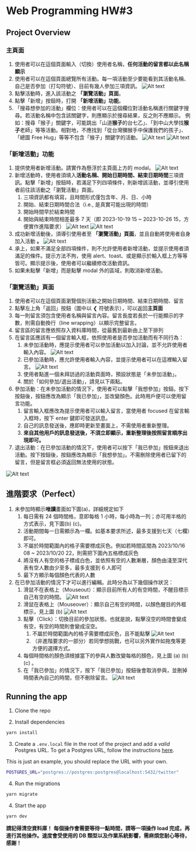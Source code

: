 # Web Programming HW#3

## Project Overview

### 主頁面

1. 使用者可以在這個頁面輸入（切換）使用者名稱，**任何活動的留言都以此名稱顯示**
2. 使用者可以在這個頁面總覽所有活動。每一項活動至少要能看到其活動名稱、自己是否參加（打勾符號）、目前有幾人參加三項資訊。
![Alt text](image-7.png)
3. 點擊活動時，進入該活動之 **「瀏覽活動」頁面**。
4. 點擊「新增」按鈕時，打開 **「新增活動」功能**。
5. 「搜尋想參加的活動」欄位：使用者可以在這個欄位對活動名稱進行關鍵字搜尋。若活動名稱中包含該關鍵字，則應顯示於搜尋結果，反之則不應顯示。
例如：搜尋「猴子」關鍵字，可能跳出「山道**猴子**的台七乙」、「到中山大學找**猴子**老師」等等活動。相對地，不應找到「從台灣獼猴手中保護我們的孩子」、「總圖 Free Hug」等等不包含「猴子」關鍵字的活動。
![Alt text](image-8.png)
![Alt text](image.png)
### 「新增活動」功能

1. 提供使用者新增活動。請實作為懸浮於主頁面上方的 modal。
![Alt text](image-9.png)
2. 新增活動時，使用者須填入**活動名稱、開始日期時間、結束日期時間**三項資訊。點擊「新增」按鈕時，若滿足下列四項條件，則新增該活動，並導引使用者前往該活動之「瀏覽活動」頁面。
    1. 三項資訊都有填寫，且時間形式僅包含年、月、日、小時
    2. 開始、結束日期時間合法（i.e., 是真實可能出現的時間）
    3. 開始時間早於結束時間
    4. 開始與結束時間相差最多 7 天（即 2023-10-19 15 ~ 2023-10-26 15，方便實作進階要求）
	![Alt text](image-1.png) ![Alt text](image-2.png)
3. 成功新增活動後，須導引使用者至 **「瀏覽活動」頁面**，並且自動將使用者自身加入活動 **。**
![Alt text](image-10.png)
4. 承上，如果不滿足全部四項條件，則不允許使用者新增活動，並提示使用者須滿足的條件。提示方法不拘，使用 alert、toast、或是顯示於輸入框上方等等皆可。顯示提示後，使用者可以繼續修改活動資訊。
5. 如果未點擊「新增」而是點擊 modal 外的區域，則取消新增活動。

### 「瀏覽活動」頁面

1. 使用者可以在這個頁面瀏覽個別活動之開始日期時間、結束日期時間、留言
2. 點擊左上角「返回」按鈕（圖中以 ❮ 符號表示），可以返回**主頁面**
3. 每一則留言須包含使用者名稱與留言內容。留言長度若長於一行能顯示的字數，則需自動換行（line wrapping）以顯示完整留言。
4. 留言區的留言應依照存入資料庫時間，從最舊到最新由上至下排列
5. 在留言區應該有一個留言輸入框，依照使用者是否參加活動而有不同行為：
    1. 未參加活動時，應提示使用者可以參加活動以加入討論，並不允許使用者輸入內容。
	![Alt text](image-11.png)
    2. 已參加活動時，應允許使用者輸入內容，並提示使用者可以在這裡輸入留言。
	![Alt text](image-12.png)
    3. 使用者點進一個未拜訪過的活動頁面時，預設狀態是「未參加活動」。
    4. 關於「如何參加/退出活動」，請見以下兩點。
6. 參加活動：在未參加活動的情況下，使用者可以點擊「我想參加」按鈕。按下按鈕後，按鈕應改為顯示「我已參加」，並改變顏色。此時用戶便可以使用留言功能。
    1. 留言輸入框應改為提示使用者可以輸入留言，當使用者 focused 在留言輸入框時，按下 enter 鍵即可發送訊息。
    2. 自己的訊息發送後，應即時更新至畫面上，不需使用者重新整理。
    3. **來自其他用戶的訊息發送後，不須立即顯示，重新整理後按照留言順序出現即可。**
7. 退出活動：在已參加活動的情況下，使用者可以按下「我已參加」按鈕來退出活動。按下按鈕後，按鈕應改為顯示「我想參加」。不需刪除使用者已留下的留言，但是留言框必須返回無法使用的狀態。

![Alt text](image-3.png)



## 進階要求（Perfect）

1. 未參加時顯示**唯讀**畫面如下圖(a)，詳細規定如下
    1. 每日需有 24 個時間格，意即每格 1 小時，每小時為一列；亦可用半格的方式表示，見下圖(b) (c)。
    2. 活動期間每一日需顯示為一欄。如基本要求所述，最多支援到七天（七欄）即可。
    3. 不屬於時間範圍內的格子需要標成灰色。例如若時間區間為 2023/10/16 08 ~ 2023/10/20 22，則需把下圖內五格標成灰色
    4. 將沒有人有空的格子標成白色，並依照有空的人數漸層，顏色由淺至深代表有空人數由少至多，最多支援到 6 人即可
    5. 最下方顯示每個顏色代表的人數
2. 在已參加活動的情況下才可以進行編輯。此時分為以下幾個操作狀況：
    1. 滑鼠不在表格上（Mouseout）：顯示目前所有人的有空時間，不醒目標示自己有空的時間。
	![Alt text](image-4.png)
    2. 滑鼠在表格上（Mouseover）：顯示自己有空的時間，以顏色醒目的外框標示，見上圖 (b)
	![Alt text](image-5.png)
    3. 點擊（Click）：切換目前的參加狀態。也就是說，點擊沒空的時間會變成有空，有空的時間則會變成沒空。
        1. 不屬於時間範圍內的格子需要標成灰色，且不能點擊
		![Alt text](image-6.png)
        2. （非進階要求的一部分）若同學想挑戰，也可以另外實作如拖曳等更方便的選擇方式。
    4. 每個時間格的顏色須根據當下的參與人數改變每格的顏色，見上圖 (a) (b) (c) 。
    5. 在「我已參加」的情況下，按下「我已參加」按鈕後會取消參與，並刪掉時間表內自己的時間，但不刪除留言。
	![Alt text](image-13.png)

## Running the app

1. Clone the repo

2. Install dependencies

```bash
yarn install
```

3. Create a `.env.local` file in the root of the project and add a _valid_ Postgres URL. To get a Postgres URL, follow the instructions [here](https://ric2k1.notion.site/Free-postgresql-tutorial-f99605d5c5104acc99b9edf9ab649199?pvs=4).

This is just an example, you should replace the URL with your own.

```bash
POSTGRES_URL="postgres://postgres:postgres@localhost:5432/twitter"
```

4. Run the migrations

```bash
yarn migrate
```

4. Start the app

```bash
yarn dev
```
**請記得清空資料庫！**
**每個操作會需要等待一點時間，請等一項操作 load 完成，再進行其他操作。速度會受使用的 DB 類型以及作業系統影響，需麻煩您耐心等待，感謝！**